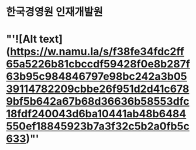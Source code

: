 # 한국경영원 인재개발원

# "'![Alt text] (https://w.namu.la/s/f38fe34fdc2ff65a5226b81cbccdf59428f0e8b287f63b95c984846797e98bc242a3b0539114782209cbbe26f951d2d41c6789bf5b642a67b68d36636b58553dfc18fdf240043d6ba10441ab48b6484550ef18845923b7a3f32c5b2a0fb5c633)"'
